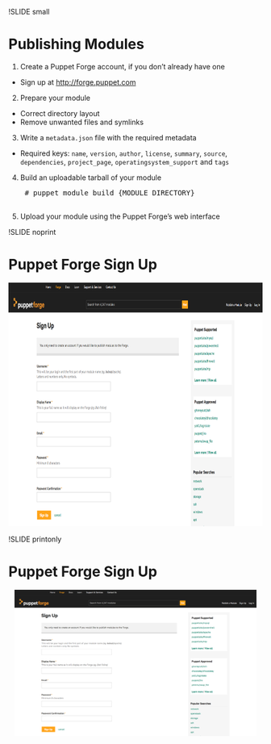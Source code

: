 !SLIDE small
# Publishing Modules

1. Create a Puppet Forge account, if you don’t already have one
 * Sign up at http://forge.puppet.com 

2. Prepare your module
 * Correct directory layout
 * Remove unwanted files and symlinks 

3. Write a `metadata.json` file with the required metadata
 * Required keys: `name`, `version`, `author`, `license`, `summary`, `source`, `dependencies`, `project_page`, `operatingsystem_support` and `tags`

4. Build an uploadable tarball of your module

    <pre>
    # puppet module build {MODULE DIRECTORY}
    </pre>

5. Upload your module using the Puppet Forge’s web interface


!SLIDE noprint
# Puppet Forge Sign Up

<center><img src="../_images/sharing/puppetforge_sign_up.png" style="width:800px;height:483px;" alt="Puppet Forge Sign Up"/></center>


!SLIDE printonly
# Puppet Forge Sign Up

<center><img src="../_images/sharing/puppetforge_sign_up.png" style="width:480px;height:290px;" alt="Puppet Forge Sign Up"/></center>
